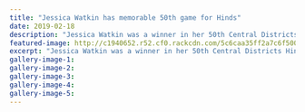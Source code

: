 ```yaml
---
title: "Jessica Watkin has memorable 50th game for Hinds"
date: 2019-02-18
description: "Jessica Watkin was a winner in her 50th Central Districts Hinds game at Melville Park in Auckland..."
featured-image: http://c1940652.r52.cf0.rackcdn.com/5c6caa35ff2a7c6f5000039b/Jess-Watkin-Chron-21.1.19.jpg
excerpt: "Jessica Watkin was a winner in her 50th Central Districts Hinds game at Melville Park in Auckland."
gallery-image-1: 
gallery-image-2: 
gallery-image-3: 
gallery-image-4: 
gallery-image-5: 
---
```

